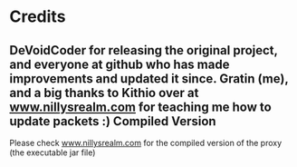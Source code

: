 Credits
===========
DeVoidCoder for releasing the original project, and everyone at github who has made improvements and updated it since.
Gratin (me), and a big thanks to Kithio over at www.nillysrealm.com for teaching me how to update packets :)
Compiled Version
------------
Please check www.nillysrealm.com for the compiled version of the proxy (the executable jar file)
